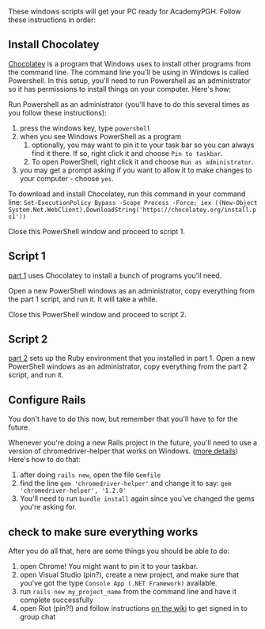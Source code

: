 These windows scripts will get your PC ready for AcademyPGH. Follow these instructions in order:

## Install Chocolatey
[Chocolatey](http://www.chocolatey.org) is a program that Windows uses to install other programs from the command line. The command line you'll be using in Windows is called Powershell. In this setup, you'll need to run Powershell as an administrator so it has permissions to install things on your computer. Here's how:

Run Powershell as an administrator (you'll have to do this several times as you follow these instructions):
1. press the windows key, type `powershell`
1. when you see Windows PowerShell as a program
   1. optionally, you may want to pin it to your task bar so you can always find it there. If so, right click it and choose `Pin to taskbar`.
   1. To open PowerShell, right click it and choose `Run as administrator`.
1. you may get a prompt asking if you want to allow it to make changes to your computer - choose `yes`.

To download and install Chocolatey, run this command in your command line: `Set-ExecutionPolicy Bypass -Scope Process -Force; iex ((New-Object System.Net.WebClient).DownloadString('https://chocolatey.org/install.ps1'))`

Close this PowerShell window and proceed to script 1.

## Script 1
[part 1](part%201.ps1) uses Chocolatey to install a bunch of programs you'll need.

Open a new PowerShell windows as an administrator, copy everything from the part 1 script, and run it. It will take a while.

Close this PowerShell window and proceed to script 2.

## Script 2
[part 2](part%202.ps1) sets up the Ruby environment that you installed in part 1. Open a new PowerShell windows as an administrator, copy everything from the part 2 script, and run it.

## Configure Rails
You don't have to do this now, but remember that you'll have to for the future.

Whenever you're doing a new Rails project in the future, you'll need to use a version of chromedriver-helper that works on Windows. ([more details](https://stackoverflow.com/questions/52630480/rails-seleniumwebdrivererrorwebdrivererror-not-executable-chromedriver)) Here's how to do that:
1. after doing `rails new`, open the file `Gemfile`
1. find the line `gem 'chromedriver-helper'` and change it to say: `gem 'chromedriver-helper', '1.2.0'`
1. You'll need to run `bundle install` again since you've changed the gems you're asking for.

## check to make sure everything works
After you do all that, here are some things you should be able to do:

1. open Chrome! You might want to pin it to your taskbar.
2. open Visual Studio (pin?), create a new project, and make sure that you've got the type `Console App (.NET Framework)` available.
3. run `rails new my_project_name` from the command line and have it complete successfully
4. open Riot (pin?!) and follow instructions [on the wiki](https://wiki.workhardpgh.com/index.php?title=Matrix) to get signed in to group chat
